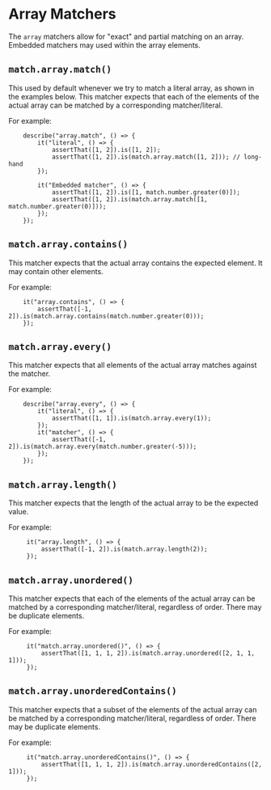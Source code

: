 # Array Matchers

The `array` matchers allow for "exact" and partial matching on an array.
Embedded matchers may used within the array elements.

## `match.array.match()`

This used by default whenever we try to match a literal array, as shown in the examples below.
This matcher expects that each of the elements of the actual array can be matched by a corresponding matcher/literal.

For example:

```
    describe("array.match", () => {
        it("literal", () => {
            assertThat([1, 2]).is([1, 2]);
            assertThat([1, 2]).is(match.array.match([1, 2])); // long-hand
        });

        it("Embedded matcher", () => {
            assertThat([1, 2]).is([1, match.number.greater(0)]);
            assertThat([1, 2]).is(match.array.match([1, match.number.greater(0)]));
        });
    });
```

## `match.array.contains()`

This matcher expects that the actual array contains the expected element. It may contain other elements.

For example:

```
    it("array.contains", () => {
        assertThat([-1, 2]).is(match.array.contains(match.number.greater(0)));
    });
```

## `match.array.every()`

This matcher expects that all elements of the actual array matches against the matcher.

For example:

```
    describe("array.every", () => {
        it("literal", () => {
            assertThat([1, 1]).is(match.array.every(1));
        });
        it("matcher", () => {
            assertThat([-1, 2]).is(match.array.every(match.number.greater(-5)));
        });
    });
```

## `match.array.length()`

This matcher expects that the length of the actual array to be the expected value.

For example:

```
     it("array.length", () => {
         assertThat([-1, 2]).is(match.array.length(2));
     });
```

## `match.array.unordered()`

This matcher expects that each of the elements of the actual array can be matched by a corresponding 
matcher/literal, regardless of order. There may be duplicate elements.

For example:

```
     it("match.array.unordered()", () => {
         assertThat([1, 1, 1, 2]).is(match.array.unordered([2, 1, 1, 1]));
     });
```

## `match.array.unorderedContains()`

This matcher expects that a subset of the elements of the actual array can be matched by a corresponding 
matcher/literal, regardless of order. There may be duplicate elements.

For example:

```
     it("match.array.unorderedContains()", () => {
         assertThat([1, 1, 1, 2]).is(match.array.unorderedContains([2, 1]));
     });
```

